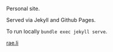 Personal site.

Served via Jekyll and Github Pages.

To run locally `bundle exec jekyll serve`.

[rae.li](https://rae.li)